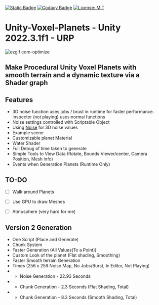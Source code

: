 [![Static Badge](https://img.shields.io/badge/Version-1.0.0-green)]([https://opensource.org/licenses/MIT](https://github.com/B0XEY/Unity-Voxel-Planets))
[![Codacy Badge](https://app.codacy.com/project/badge/Grade/36f9fdfefa0a48efbef1d50f9d63fac0)](https://app.codacy.com/gh/B0XEY/Unity-Voxel-Planets/dashboard?utm_source=gh&utm_medium=referral&utm_content=&utm_campaign=Badge_grade)
[![License: MIT](https://img.shields.io/badge/License-MIT-yellow.svg)](https://opensource.org/licenses/MIT)


# Unity-Voxel-Planets - Unity 2022.3.1f1 - URP
![ezgif com-optimize](https://github.com/B0XEY/Unity-Voxel-Planets/assets/94720404/764d639a-c221-4c43-85b4-63d31b6a2f7c)

## Make Procedural Unity Voxel Planets with smooth terrain and a dynamic texture via a Shader graph

## Features
- 3D noise function uses jobs / brust in runtime for faster performance. Inspector (not playing) uses normal functions
- Noise settings controlled with Scriptable Object
- Using [Noise](https://github.com/unbeGames/noise.git) for 3D noise values
- Example scene
- Customizable planet Material
- Water Shader
- Full Debug of time taken to generate
- Simple Tools to View Data (Rotate, Bounds Viewer/center, Camera Position, Mesh Info)
- Events when Generation Planets (Runtime Only)

                  
## TO-DO
- [ ] Walk around Planets
- [ ] Use GPU to draw Meshes
- [ ] Atmosphere (very hard for me)
         

## Version 2 Generation
- One Script (Place and Generate)
- Chunk System
- Faster Generation (All Values(To a Point))
- Custom Look of the planet (Flat shading, Smoothing)
- Faster Smooth terrain Generation
- Times (256 x 256 Noise Map, No Jobs/Burst, In Editor, Not Playing)
- - Noise Generation - 22.93 Seconds
- - Chunk Generation - 2.3 Seconds (Flat Shading, Total)
- - Chunk Generation - 8.3 Seconds (Smooth Shading, Total)

